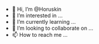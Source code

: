 - 👋 Hi, I’m @Horuskin
- 👀 I’m interested in ...
- 🌱 I’m currently learning ...
- 💞️ I’m looking to collaborate on ...
- 📫 How to reach me ...

<!---
Horuskin/Horuskin is a ✨ special ✨ repository because its `README.md` (this file) appears on your GitHub profile.
You can click the Preview link to take a look at your changes.
--->
